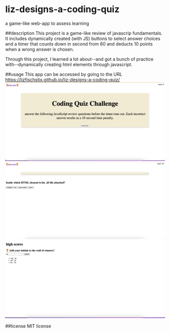 # liz-designs-a-coding-quiz
a game-like web-app to assess learning

##description
This project is a game-like review of javascrip fundamentals.  It includes dynamically created (with JS) buttons to select answer choices and a timer that counts down in second from 60 and deducts 10 points when a wrong answer is chosen.

Through this project, I learned a lot about--and got a bunch of practice with--dynamically creating html elements through javascript.

##usage
This app can be accessed by going to the URL https://lizfischstix.github.io/liz-designs-a-coding-quiz/
![start page](image.png)
![game play with timer](image-1.png)
![leader board](image-2.png)

##license
MIT license

